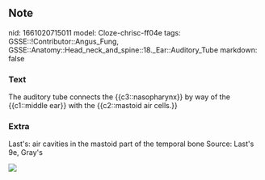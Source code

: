 ## Note
nid: 1661020715011
model: Cloze-chrisc-ff04e
tags: GSSE::!Contributor::Angus_Fung, GSSE::Anatomy::Head_neck_and_spine::18._Ear::Auditory_Tube
markdown: false

### Text
The auditory tube connects the {{c3::nasopharynx}} by way of the {{c1::middle ear}} with the {{c2::mastoid air cells.}}

### Extra
Last's: air cavities in the mastoid part of the temporal bone
Source: Last's 9e, Gray's
<div><img src=
"paste-92db769ce92747bed202efff4a2e350281d6dfc2.jpg"></div>
